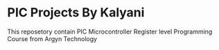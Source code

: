 # PIC Projects By Kalyani 

This reposetory contain PIC Microcontroller Register level Programming Course from Argyn Technology